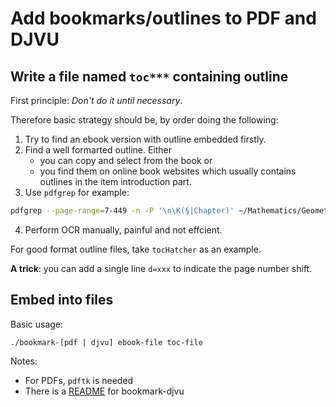 # Add bookmarks/outlines to PDF and DJVU

## Write a file named `toc***` containing outline

First principle: *Don't do it until necessary*.

Therefore basic strategy should be, by order doing the following:

1. Try to find an ebook version with outline embedded firstly.
2. Find a well formarted outline. Either 
	- you can copy and select from the book or
	- you find them on online book websites which usually contains outlines in the item introduction part.
3. Use `pdfgrep` for example: 
```sh
pdfgrep --page-range=7-449 -n -P '\n\K(§|Chapter)' ~/Mathematics/Geometry\ and\ Topology/Complex\ Geometry/Complex\ Analytic\ and\ Differential\ Geometry.pdf > tocDemaillyCADG
```
4. Perform OCR manually, painful and not effcient.

For good format outline files, take `tocHatcher` as an example.

**A trick**: you can add a single line `d=xxx` to indicate the page number shift.

## Embed into files

Basic usage:

```
./bookmark-[pdf | djvu] ebook-file toc-file
```
Notes:
- For PDFs, `pdftk` is needed
- There is a [README](README-djvu.org) for bookmark-djvu
